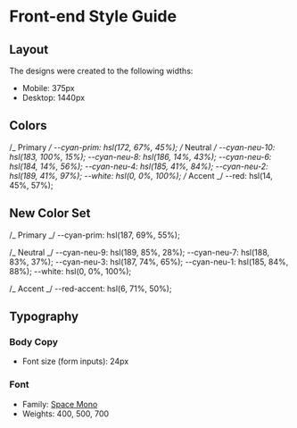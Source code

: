 # Front-end Style Guide

## Layout

The designs were created to the following widths:

- Mobile: 375px
- Desktop: 1440px

## Colors

/_ Primary _/
--cyan-prim: hsl(172, 67%, 45%);
/_ Neutral _/
--cyan-neu-10: hsl(183, 100%, 15%);
--cyan-neu-8: hsl(186, 14%, 43%);
--cyan-neu-6: hsl(184, 14%, 56%);
--cyan-neu-4: hsl(185, 41%, 84%);
--cyan-neu-2: hsl(189, 41%, 97%);
--white: hsl(0, 0%, 100%);
/_ Accent _/
--red: hsl(14, 45%, 57%);

## New Color Set

/_ Primary _/
--cyan-prim: hsl(187, 69%, 55%);

/_ Neutral _/
--cyan-neu-9: hsl(189, 85%, 28%);
--cyan-neu-7: hsl(188, 83%, 37%);
--cyan-neu-3: hsl(187, 74%, 65%);
--cyan-neu-1: hsl(185, 84%, 88%);
--white: hsl(0, 0%, 100%);

/_ Accent _/
--red-accent: hsl(6, 71%, 50%);

## Typography

### Body Copy

- Font size (form inputs): 24px

### Font

- Family: [Space Mono](https://fonts.google.com/specimen/Space+Mono)
- Weights: 400, 500, 700
